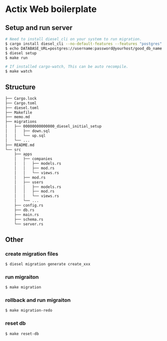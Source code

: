 # Actix Web boilerplate

## Setup and run server

```sh
# Need to install diesel_cli on your system to run migration.
$ cargo install diesel_cli --no-default-features --features "postgres"
$ echo DATABASE_URL=postgres://username:password@yourhost/good_db_name > .env
$ diesel setup
$ make run

# If installed cargo-watch, This can be auto recompile.
$ make watch
```

## Structure

```sh
├── Cargo.lock
├── Cargo.toml
├── diesel.toml
├── Makefile
├── memo.md
├── migrations
│   ├── 00000000000000_diesel_initial_setup
│   │   ├── down.sql
│   │   └── up.sql
│   └── ...
├── README.md
└── src
    ├── apps
    │   ├── companies
    │   │   ├── models.rs
    │   │   ├── mod.rs
    │   │   └── views.rs
    │   ├── mod.rs
    │   ├── users
    │   │   ├── models.rs
    │   │   ├── mod.rs
    │   │   └── views.rs
    │   └── ...
    ├── config.rs
    ├── db.rs
    ├── main.rs
    ├── schema.rs
    └── server.rs
```

## Other

### create migration files
```sh
$ diesel migration generate create_xxx
```

### run migraiton
```sh
$ make migration
```

### rollback and run migraiton
```sh
$ make migration-redo
```

### reset db
```sh
$ make reset-db
```
